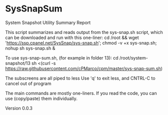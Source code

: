 SysSnapSum
==========

System Snapshot Utility Summary Report

This script summarizes and reads output from the sys-snap.sh script, which can be downloaded and run with this one-liner:
cd /root && wget 'https://ssp.cpanel.net/SysSnap/sys-snap.sh'; chmod -v +x sys-snap.sh; nohup sh sys-snap.sh &

To use sys-snap-sum.sh, (for example in folder 13):
cd /root/system-snapshot/13
sh <(curl -s https://raw.githubusercontent.com/cPMarco/cpm/master/sys-snap-sum.sh)

The subscreens are all piped to less
Use 'q' to exit less, and CNTRL-C to cancel out of program

The main commands are mostly one-liners.  If you read the code, you can use (copy/paste) them individually.

Version 0.0.3
